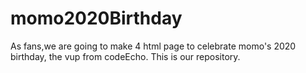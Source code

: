 # momo2020Birthday
As fans,we are going to make 4 html page to celebrate momo's 2020 birthday,  the vup from codeEcho. This is our repository.
